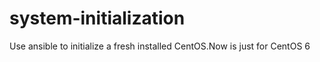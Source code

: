 # system-initialization
Use ansible to initialize a fresh installed CentOS.Now is just for CentOS 6
